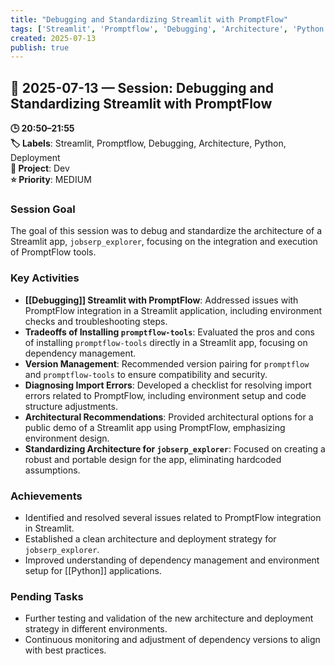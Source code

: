```yaml
---
title: "Debugging and Standardizing Streamlit with PromptFlow"
tags: ['Streamlit', 'Promptflow', 'Debugging', 'Architecture', 'Python', 'Deployment']
created: 2025-07-13
publish: true
---
```


## 📅 2025-07-13 — Session: Debugging and Standardizing Streamlit with PromptFlow

**🕒 20:50–21:55**  
**🏷️ Labels**: Streamlit, Promptflow, Debugging, Architecture, Python, Deployment  
**📂 Project**: Dev  
**⭐ Priority**: MEDIUM  


### Session Goal
The goal of this session was to debug and standardize the architecture of a Streamlit app, `jobserp_explorer`, focusing on the integration and execution of PromptFlow tools.

### Key Activities
- **[[Debugging]] Streamlit with PromptFlow**: Addressed issues with PromptFlow integration in a Streamlit application, including environment checks and troubleshooting steps.
- **Tradeoffs of Installing `promptflow-tools`**: Evaluated the pros and cons of installing `promptflow-tools` directly in a Streamlit app, focusing on dependency management.
- **Version Management**: Recommended version pairing for `promptflow` and `promptflow-tools` to ensure compatibility and security.
- **Diagnosing Import Errors**: Developed a checklist for resolving import errors related to PromptFlow, including environment setup and code structure adjustments.
- **Architectural Recommendations**: Provided architectural options for a public demo of a Streamlit app using PromptFlow, emphasizing environment design.
- **Standardizing Architecture for `jobserp_explorer`**: Focused on creating a robust and portable design for the app, eliminating hardcoded assumptions.

### Achievements
- Identified and resolved several issues related to PromptFlow integration in Streamlit.
- Established a clean architecture and deployment strategy for `jobserp_explorer`.
- Improved understanding of dependency management and environment setup for [[Python]] applications.

### Pending Tasks
- Further testing and validation of the new architecture and deployment strategy in different environments.
- Continuous monitoring and adjustment of dependency versions to align with best practices.
